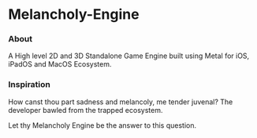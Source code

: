 # Melancholy-Engine

### About
A High level 2D and 3D Standalone Game Engine built using Metal for iOS, iPadOS and MacOS Ecosystem.

### Inspiration
How canst thou part sadness and melancoly, me tender juvenal? The developer bawled from the trapped ecosystem.

Let thy Melancholy Engine be the answer to this question.

